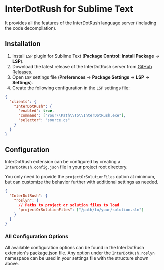 # InterDotRush for Sublime Text

It provides all the features of the InterDotRush language server (including the code decompilation).

## Installation

1. Install `LSP` plugin for Sublime Text (**Package Control: Install Package** -> **LSP**).
2. Download the latest release of the InterDotRush server from [GitHub Releases](https://github.com/JaneySprings/InterDotRush/releases).
3. Open `LSP` settings file (**Preferences** -> **Package Settings** -> **LSP** -> **Settings**).
4. Create the following configuration in the `LSP` settings file:

```json
{
  "clients": {
    "InterDotRush": {
      "enabled": true,
      "command": ["Your\\Path\\To\\InterDotRush.exe"],
      "selector": "source.cs"
    }
  }
}
```

## Configuration

InterDotRush extension can be configured by creating a `InterDotRush.config.json` file in your project root directory.

You only need to provide the `projectOrSolutionFiles` option at minimum, but can customize the behavior further with additional settings as needed.

```json
{
  "InterDotRush": {
    "roslyn": {
      // Paths to project or solution files to load
      "projectOrSolutionFiles": ["/path/to/your/solution.sln"]
    }
  }
}
```

### All Configuration Options

All available configuration options can be found in the InterDotRush extension's [package.json](https://github.com/JaneySprings/InterDotRush/blob/main/package.json) file. Any option under the `InterDotRush.roslyn` namespace can be used in your settings file with the structure shown above.
